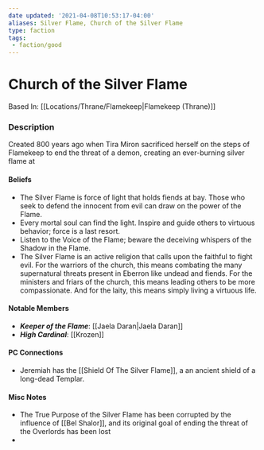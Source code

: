 ```yaml
---
date updated: '2021-04-08T10:53:17-04:00'
aliases: Silver Flame, Church of the Silver Flame
type: faction
tags: 
 - faction/good
---
```

# Church of the Silver Flame

Based In: [[Locations/Thrane/Flamekeep|Flamekeep (Thrane)]]

###  Description
Created 800 years ago when Tira Miron sacrificed herself on the steps of Flamekeep to end the threat of a demon, creating an ever-burning silver flame at 

#### Beliefs
 - The Silver Flame is force of light that holds fiends at bay. Those who seek to defend the innocent from evil can draw on the power of the Flame.
 - Every mortal soul can find the light. Inspire and guide others to virtuous behavior; force is a last resort.
 - Listen to the Voice of the Flame; beware the deceiving whispers of the Shadow in the Flame.
- The Silver Flame is an active religion that calls upon the faithful to fight evil. For the warriors of the church, this means combating the many supernatural threats present in Eberron like undead and fiends. For the ministers and friars of the church, this means leading others to be more compassionate. And for the laity, this means simply living a virtuous life.

#### Notable Members

- _**Keeper of the Flame**_: [[Jaela Daran|Jaela Daran]]
- _**High Cardinal**_: [[Krozen]]

#### PC Connections

- Jeremiah has the [[Shield Of The Silver Flame]], a an ancient shield of a long-dead Templar.

#### Misc Notes
- The True Purpose of the Silver Flame has been corrupted by the influence of [[Bel Shalor]], and its original goal of ending the threat of the Overlords has been lost
- 
